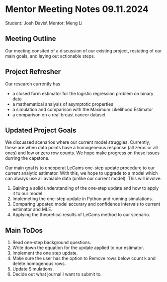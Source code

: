 # Mentor Meeting Notes 09.11.2024
Student: Josh Davis\\
Mentor: Meng Li

## Meeting Outline

Our meeting consited of a discussion of our existing project, restating of our main goals, and laying out actionable steps.

## Project Refresher

Our research currently has
- a closed form estimator for the logistic regression problem on binary data
- a mathematical analysis of asymptotic properties
- a simulation and comparison with the Maximum Likelihood Estimator
- a comparison on a real breast cancer dataset

## Updated Project Goals

We discussed scenarios where our current model struggles. Currently, these are when data points have a homogeneous response (all zeros or all ones) and low or zero row counts. We hope make progress on these issues durring the capstone.

Our main goal is to encoperat LeCams one-step update procedure to our current analytic estimator. With this, we hope to upgrade to a model which can always use all avaiable data (unlike our current model). This will involve:

1. Gaining a solid understanding of the one-step update and how to apply it to our model 
2. Implemeting the one-step update in Python and running simulations.
3. Comparing updated model accurary and confidence intervals to current estimator and MLE.
4. Applying the theoretical results of LeCams method to our scenario.



## Main ToDos

1. Read one-step background questions.
2. Write down the equation for the update applied to our estimator.
3. Implement the one step update.
4. Make sure the user has the option to Remove rows below count k and delete homogenous rows.
5. Update Simulations.
6. Decide out what journal I want to submit to.









